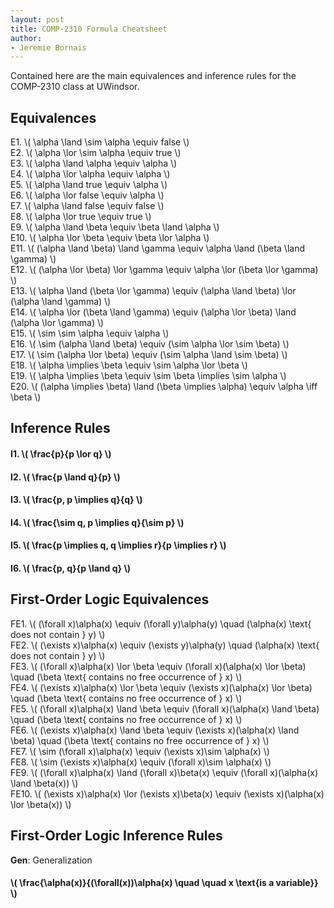 ```yaml
---
layout: post
title: COMP-2310 Formula Cheatsheet
author:
- Jeremie Bornais
---
```


Contained here are the main equivalences and inference rules for the COMP-2310 class at UWindsor.

## Equivalences

E1. \\( \alpha \land \sim \alpha \equiv false \\)  
E2. \\( \alpha \lor \sim \alpha \equiv true \\)  
E3. \\( \alpha \land \alpha \equiv \alpha \\)  
E4. \\( \alpha \lor \alpha \equiv \alpha \\)  
E5. \\( \alpha \land true \equiv \alpha \\)  
E6. \\( \alpha \lor false \equiv \alpha \\)  
E7. \\( \alpha \land false \equiv false \\)  
E8. \\( \alpha \lor true \equiv true \\)  
E9. \\( \alpha \land \beta \equiv \beta \land \alpha \\)  
E10. \\( \alpha \lor \beta \equiv \beta \lor \alpha \\)  
E11. \\( (\alpha \land \beta) \land \gamma \equiv \alpha \land (\beta \land \gamma) \\)  
E12. \\( (\alpha \lor \beta) \lor \gamma \equiv \alpha \lor (\beta \lor \gamma) \\)  
E13. \\( \alpha \land (\beta \lor \gamma) \equiv (\alpha \land \beta) \lor (\alpha \land \gamma) \\)  
E14. \\( \alpha \lor (\beta \land \gamma) \equiv (\alpha \lor \beta) \land (\alpha \lor \gamma) \\)  
E15. \\( \sim \sim \alpha \equiv \alpha \\)  
E16. \\( \sim (\alpha \land \beta) \equiv (\sim \alpha \lor \sim \beta) \\)  
E17. \\( \sim (\alpha \lor \beta) \equiv (\sim \alpha \land \sim \beta) \\)  
E18. \\( \alpha \implies \beta \equiv \sim \alpha \lor \beta \\)  
E19. \\( \alpha \implies \beta \equiv \sim \beta \implies \sim \alpha \\)  
E20. \\( (\alpha \implies \beta) \land (\beta \implies \alpha) \equiv \alpha \iff \beta \\)  

## Inference Rules

#### I1. \\( \frac{p}{p \lor q} \\)  
#### I2. \\( \frac{p \land q}{p} \\)  
#### I3. \\( \frac{p, p \implies q}{q} \\)  
#### I4. \\( \frac{\sim q, p \implies q}{\sim p} \\)  
#### I5. \\( \frac{p \implies q, q \implies r}{p \implies r} \\)  
#### I6. \\( \frac{p, q}{p \land q} \\)  

## First-Order Logic Equivalences

FE1. \\( (\forall x)\alpha(x) \equiv (\forall y)\alpha(y) \quad (\alpha(x) \text{ does not contain } y) \\)  
FE2. \\( (\exists x)\alpha(x) \equiv (\exists y)\alpha(y) \quad (\alpha(x) \text{ does not contain } y) \\)  
FE3. \\( (\forall x)\alpha(x) \lor \beta \equiv (\forall x)(\alpha(x) \lor \beta) \quad (\beta \text{ contains no free occurrence of } x) \\)  
FE4. \\( (\exists x)\alpha(x) \lor \beta \equiv (\exists x)(\alpha(x) \lor \beta) \quad (\beta \text{ contains no free occurrence of } x) \\)  
FE5. \\( (\forall x)\alpha(x) \land \beta \equiv (\forall x)(\alpha(x) \land \beta) \quad (\beta \text{ contains no free occurrence of } x) \\)  
FE6. \\( (\exists x)\alpha(x) \land \beta \equiv (\exists x)(\alpha(x) \land \beta) \quad (\beta \text{ contains no free occurrence of } x) \\)  
FE7. \\( \sim (\forall x)\alpha(x) \equiv (\exists x)\sim \alpha(x) \\)  
FE8. \\( \sim (\exists x)\alpha(x) \equiv (\forall x)\sim \alpha(x) \\)  
FE9. \\( (\forall x)\alpha(x) \land (\forall x)\beta(x) \equiv (\forall x)(\alpha(x) \land \beta(x)) \\)  
FE10. \\( (\exists x)\alpha(x) \lor (\exists x)\beta(x) \equiv (\exists x)(\alpha(x) \lor \beta(x)) \\)  

## First-Order Logic Inference Rules

**Gen**: Generalization  
#### \\( \frac{\alpha(x)}{(\forall(x))\alpha(x) \quad \quad x \text{is a variable}} \\)  

